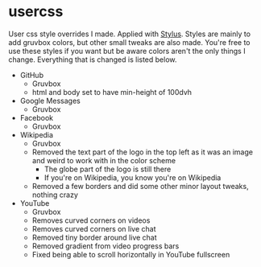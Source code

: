 # usercss
User css style overrides I made. Applied with [Stylus](https://addons.mozilla.org/en-US/firefox/addon/styl-us/). Styles are mainly to add gruvbox colors, but other small tweaks are also made. You're free to use these styles if you want but be aware colors aren't the only things I change. Everything that is changed is listed below.

- GitHub
    - Gruvbox
    - html and body set to have min-height of 100dvh
- Google Messages
    - Gruvbox
- Facebook
    - Gruvbox
- Wikipedia
    - Gruvbox
    - Removed the text part of the logo in the top left as it was an image and weird to work with in the color scheme
        - The globe part of the logo is still there
        - If you're on Wikipedia, you know you're on Wikipedia
    - Removed a few borders and did some other minor layout tweaks, nothing crazy
- YouTube
    - Gruvbox
    - Removes curved corners on videos
    - Removes curved corners on live chat
    - Removed tiny border around live chat
    - Removed gradient from video progress bars
    - Fixed being able to scroll horizontally in YouTube fullscreen
